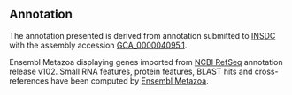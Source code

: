 **Annotation**
----------

The annotation presented is derived from annotation submitted to
[INSDC](http://www.insdc.org) with the assembly accession [GCA\_000004095.1](http://www.ebi.ac.uk/ena/data/view/GCA_000004095.1).

Ensembl Metazoa displaying genes imported from [NCBI RefSeq](https://www.ncbi.nlm.nih.gov/genome/annotation_euk/Hydra_vulgaris/102) annotation release v102.
Small RNA features, protein features, BLAST hits and cross-references have been
computed by [Ensembl Metazoa](https://metazoa.ensembl.org/info/genome/annotation/index.html).
